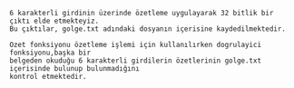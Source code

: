 	6 karakterli girdinin üzerinde özetleme uygulayarak 32 bitlik bir çıktı elde etmekteyiz. 
	Bu çıktılar, golge.txt adındaki dosyanın içerisine kaydedilmektedir. 

	Ozet fonksiyonu özetleme işlemi için kullanılırken dogrulayici fonksiyonu,başka bir
    belgeden okuduğu 6 karakterli girdilerin özetlerinin golge.txt içerisinde bulunup bulunmadığını
    kontrol etmektedir. 

	